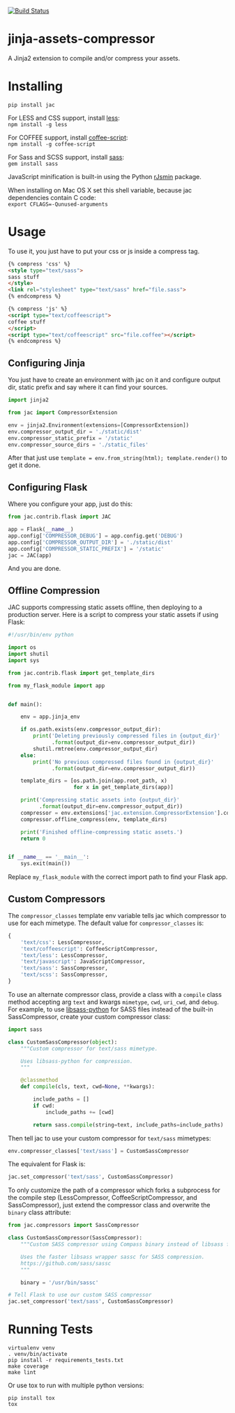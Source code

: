 [![Build Status](https://travis-ci.org/jaysonsantos/jinja-assets-compressor.png?branch=master)](https://travis-ci.org/jaysonsantos/jinja-assets-compressor)

jinja-assets-compressor
=======================

A Jinja2 extension to compile and/or compress your assets.

# Installing
```
pip install jac
```
For LESS and CSS support, install [less](https://www.npmjs.org/package/less):<br />
`npm install -g less`

For COFFEE support, install [coffee-script](https://www.npmjs.com/package/coffee-script):<br />
`npm install -g coffee-script`

For Sass and SCSS support, install [sass](https://rubygems.org/gems/sass):<br />
`gem install sass`

JavaScript minification is built-in using the Python [rJsmin](https://pypi.python.org/pypi/rjsmin) package.

When installing on Mac OS X set this shell variable, because jac dependencies contain C code:<br />
`export CFLAGS=-Qunused-arguments`

# Usage
To use it, you just have to put your css or js inside a compress tag.
```html
{% compress 'css' %}
<style type="text/sass">
sass stuff
</style>
<link rel="stylesheet" type="text/sass" href="file.sass">
{% endcompress %}

{% compress 'js' %}
<script type="text/coffeescript">
coffee stuff
</script>
<script type="text/coffeescript" src="file.coffee"></script>
{% endcompress %}
```

## Configuring Jinja
You just have to create an environment with jac on it and configure output dir, static prefix and say where it can find your sources.

```python
import jinja2

from jac import CompressorExtension

env = jinja2.Environment(extensions=[CompressorExtension])
env.compressor_output_dir = './static/dist'
env.compressor_static_prefix = '/static'
env.compressor_source_dirs = './static_files'
```
After that just use `template = env.from_string(html); template.render()` to get it done.

## Configuring Flask
Where you configure your app, just do this:

```python
from jac.contrib.flask import JAC

app = Flask(__name__)
app.config['COMPRESSOR_DEBUG'] = app.config.get('DEBUG')
app.config['COMPRESSOR_OUTPUT_DIR'] = './static/dist'
app.config['COMPRESSOR_STATIC_PREFIX'] = '/static'
jac = JAC(app)
```
And you are done.


## Offline Compression
JAC supports compressing static assets offline, then deploying to a production
server. Here is a script to compress your static assets if using Flask:

```python
#!/usr/bin/env python

import os
import shutil
import sys

from jac.contrib.flask import get_template_dirs

from my_flask_module import app


def main():

    env = app.jinja_env

    if os.path.exists(env.compressor_output_dir):
        print('Deleting previously compressed files in {output_dir}'
              .format(output_dir=env.compressor_output_dir))
        shutil.rmtree(env.compressor_output_dir)
    else:
        print('No previous compressed files found in {output_dir}'
              .format(output_dir=env.compressor_output_dir))

    template_dirs = [os.path.join(app.root_path, x)
                     for x in get_template_dirs(app)]

    print('Compressing static assets into {output_dir}'
          .format(output_dir=env.compressor_output_dir))
    compressor = env.extensions['jac.extension.CompressorExtension'].compressor
    compressor.offline_compress(env, template_dirs)

    print('Finished offline-compressing static assets.')
    return 0


if __name__ == '__main__':
    sys.exit(main())
```

Replace `my_flask_module` with the correct import path to find your Flask app.


## Custom Compressors

The `compressor_classes` template env variable tells jac which compressor to
use for each mimetype. The default value for `compressor_classes` is:
```python
{
    'text/css': LessCompressor,
    'text/coffeescript': CoffeeScriptCompressor,
    'text/less': LessCompressor,
    'text/javascript': JavaScriptCompressor,
    'text/sass': SassCompressor,
    'text/scss': SassCompressor,
}
```

To use an alternate compressor class, provide a class with a `compile` class
method accepting arg `text` and kwargs `mimetype`, `cwd`, `uri_cwd`, and
`debug`. For example, to use [libsass-python](https://github.com/dahlia/libsass-python)
for SASS files instead of the built-in SassCompressor, create your custom
compressor class:

```python
import sass

class CustomSassCompressor(object):
    """Custom compressor for text/sass mimetype.

    Uses libsass-python for compression.
    """

    @classmethod
    def compile(cls, text, cwd=None, **kwargs):

        include_paths = []
        if cwd:
            include_paths += [cwd]

        return sass.compile(string=text, include_paths=include_paths)
```

Then tell jac to use your custom compressor for `text/sass` mimetypes:

```python
env.compressor_classes['text/sass'] = CustomSassCompressor
```

The equivalent for Flask is:

```python
jac.set_compressor('text/sass', CustomSassCompressor)
```

To only customize the path of a compressor which forks a subprocess for the
compile step (LessCompressor, CoffeeScriptCompressor, and SassCompressor), just
extend the compressor class and overwrite the `binary` class attribute:

```python
from jac.compressors import SassCompressor

class CustomSassCompressor(SassCompressor):
    """Custom SASS compressor using Compass binary instead of libsass for text/sass mimetype.

    Uses the faster libsass wrapper sassc for SASS compression.
    https://github.com/sass/sassc
    """

    binary = '/usr/bin/sassc'

# Tell Flask to use our custom SASS compressor
jac.set_compressor('text/sass', CustomSassCompressor)
```


# Running Tests
```
virtualenv venv
. venv/bin/activate
pip install -r requirements_tests.txt
make coverage
make lint
```

Or use tox to run with multiple python versions:

```
pip install tox
tox
```
